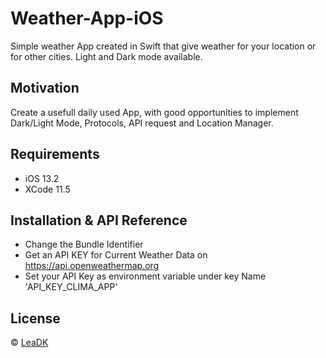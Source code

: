 # Weather-App-iOS

Simple weather App created in Swift that give weather for your location or for other cities. Light and Dark mode available.

## Motivation

Create a usefull daily used App, with good opportunities to implement Dark/Light Mode, Protocols, API request and Location Manager.

## Requirements

* iOS 13.2
* XCode 11.5

## Installation & API Reference

* Change the Bundle Identifier
* Get an API KEY for Current Weather Data on https://api.openweathermap.org
* Set your API Key as environment variable under key Name 'API_KEY_CLIMA_APP'

## License

© [LeaDK]()
